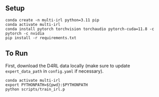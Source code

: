 ## Setup
```
conda create -n multi-irl python=3.11 pip
conda activate multi-irl
conda install pytorch torchvision torchaudio pytorch-cuda=11.8 -c pytorch -c nvidia
pip install -r requirements.txt
```
## To Run
First, download the D4RL data locally (make sure to update `expert_data_path` in `config.yaml` if necessary).
```
conda activate multi-irl
export PYTHONPATH=${pwd}:$PYTHONPATH
python scripts/train_irl.p
```
